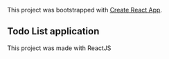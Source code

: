 This project was bootstrapped with [Create React App](https://github.com/facebook/create-react-app).

## Todo List application

This project was made with ReactJS
